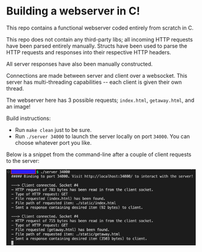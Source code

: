 # Building a webserver in C!

This repo contains a functional webserver coded entirely from scratch in C.

This repo does not contain any third-party libs; all incoming HTTP requests have been parsed entirely manually. Structs have been used to parse the HTTP requests and responses into their respective HTTP headers.

All server responses have also been manually constructed.

Connections are made between server and client over a websocket. This server has multi-threading capabilities -- each client is given their own thread. 

The webserver here has 3 possible requests; `index.html`, `getaway.html`, and an image!

Build instructions:
- Run `make clean` just to be sure.
- Run `./server 34000` to launch the server locally on port `34000`. You can choose whatever port you like.

Below is a snippet from the command-line after a couple of client requests to the server:

![alt text](server.png "Title")